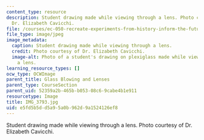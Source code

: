 ```yaml
---
content_type: resource
description: Student drawing made while viewing through a lens. Photo courtesy of
  Dr. Elizabeth Cavicchi.
file: /courses/ec-050-recreate-experiments-from-history-inform-the-future-from-the-past-galileo-january-iap-2010/e5fd5b5dd5a95a0b962d9a1524126ef8_IMG_3793.jpg
file_type: image/jpeg
image_metadata:
  caption: Student drawing made while viewing through a lens.
  credit: Photo courtesy of Dr. Elizabeth Cavicchi.
  image-alt: Photo of a student's drawing on plexiglass made while viewing through
    a lens.
learning_resource_types: []
ocw_type: OCWImage
parent_title: Glass Blowing and Lenses
parent_type: CourseSection
parent_uid: 52359a2b-465b-b053-08c6-9cabe4b1e911
resourcetype: Image
title: IMG_3793.jpg
uid: e5fd5b5d-d5a9-5a0b-962d-9a1524126ef8
---
```

Student drawing made while viewing through a lens. Photo courtesy of Dr. Elizabeth Cavicchi.

